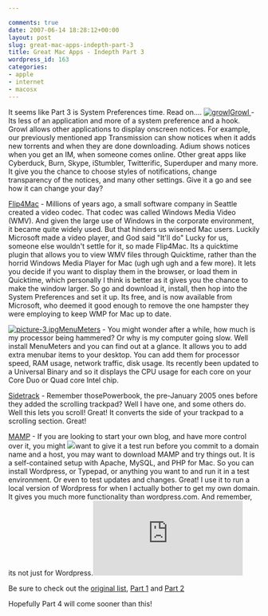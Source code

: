 ```yaml
---

comments: true
date: 2007-06-14 18:28:12+00:00
layout: post
slug: great-mac-apps-indepth-part-3
title: Great Mac Apps - Indepth Part 3
wordpress_id: 163
categories:
- apple
- internet
- macosx
---
```


It seems like Part 3 is System Preferences time. Read on....
[![growl](http://static.squarespace.com/static/50fbdd03e4b09c7c8a79f7ae/50fbdd87e4b075d7a3c11a69/50fbdd87e4b075d7a3c11a75/1181841712000/growl.png?format=original)](http://static.squarespace.com/static/50fbdd03e4b09c7c8a79f7ae/50fbdd87e4b075d7a3c11a69/50fbdd87e4b075d7a3c11a75/1181841712000/growl.png?format=original)[Growl ](http://growl.info/)- Its less of an application and more of a system preference and a hook. Growl allows other applications to display onscreen notices. For example, our previously mentioned app Transmission can show notices when it adds new torrents and when they are done downloading. Adium shows notices when you get an IM, when someone comes online. Other great apps like Cyberduck, Burn, Skype, iStumbler, Twitterific, Superduper and many more. It give you the chance to choose styles of notifications, change transparency of the notices, and many other settings. Give it a go and see how it can change your day?

[Flip4Mac](http://www.flip4mac.com/) - Millions of years ago, a small software company in Seattle created a video codec. That codec was called Windows Media Video (WMV). And given the large use of Windows in the corporate environment, it became quite widely used. But that hinders us wisened Mac users. Luckily Microsoft made a video player, and God said "It'll do" Lucky for us, someone else wouldn't settle for it, so made Flip4Mac. Its a quicktime plugin that allows you to view WMV files through Quicktime, rather than the horrid Windows Media Player for Mac (ugh ugh ugh and a few more). It lets you decide if you want to display them in the browser, or load them in Quicktime, which personally I think is better as it gives you the chance to make the window larger. So go and download it, install, then hop into the System Preferences and set it up. Its free, and is now available from Microsoft, who deemed it good enough to remove the one hampster they were employing to keep WMP for Mac up to date.

[![picture-3.jpg](http://static.squarespace.com/static/50fbdd03e4b09c7c8a79f7ae/50fbdd87e4b075d7a3c11a69/50fbdd87e4b075d7a3c11a78/1181842386000/picture-3.jpg?format=original)MenuMeters](http://www.ragingmenace.com/software/menumeters/) - You might wonder after a while, how much is my processor being hammered? Or why is my computer going slow. Well install MenuMeters and you can find out at a glance. It allows you to add extra menubar items to your desktop. You can add them for processor speed, RAM usage, network traffic, disk usage. Its recently been updated to a Universal Binary and so it displays the CPU usage for each core on your Core Duo or Quad core Intel chip.

[Sidetrack](http://tc.versiontracker.com/product/redir/kind/0/db/mac/id/20854/) - Remember thosePowerbook, the pre-January 2005 ones before they added the scrolling trackpad? Well I have one, and some others do. Well this lets you scroll! Great! It converts the side of your trackpad to a scrolling section. Great!

[MAMP](http://www.mamp.info/) - If you are looking to start your own blog, and have more control over it, you might ![](http://www.mamp.info/images/screenshot_s1_1_en.jpg)want to give it a test run before you commit to a domain name and a host, you may want to download MAMP and try things out. It is a self-contained setup with Apache, MySQL, and PHP for Mac. So you can install Wordpress, or Typepad, or anything you want to and run it in a test environment. Or even to test updates and changes. Great! I use it to run a local version of Wordpress for when I actually bother to get my own domain. It gives you much more functionality than wordpress.com. And remember, its not just for Wordpress.![](http://www.mamp.info/en/_weHTML/controllcenter.html)

Be sure to check out the [original list](/2007/03/06/great-apps-i-use/), [Part 1](/2007/03/07/great-mac-apps-indepth-part-1/) and [Part 2](/2007/03/14/great-mac-apps-indepth-part-2/)

Hopefully Part 4 will come sooner than this!

